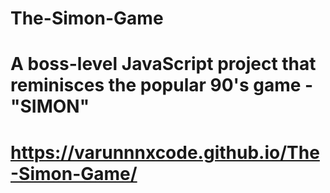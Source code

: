 # The-Simon-Game
# A boss-level JavaScript project that reminisces the popular 90's game - "SIMON"

# https://varunnnxcode.github.io/The-Simon-Game/
